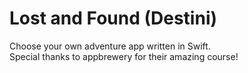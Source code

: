 # Lost and Found (Destini)
Choose your own adventure app written in Swift.<br/>
Special thanks to appbrewery for their amazing course!
